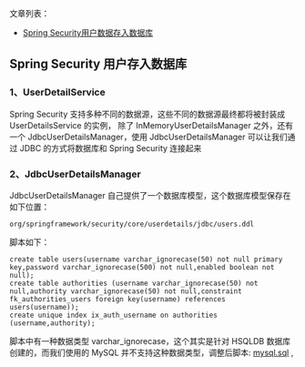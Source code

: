 文章列表：
- [Spring Security用户数据存入数据库](http://www.javaboy.org/2020/0409/spring-security-JdbcUserDetailsManager.html)

Spring Security 用户存入数据库
-- 

### 1、UserDetailService

Spring Security 支持多种不同的数据源，这些不同的数据源最终都将被封装成 UserDetailsService 的实例，
除了 InMemoryUserDetailsManager 之外，还有一个 JdbcUserDetailsManager，使用 JdbcUserDetailsManager 可以让我们通过 JDBC 的方式将数据库和 Spring Security 连接起来

### 2、JdbcUserDetailsManager

JdbcUserDetailsManager 自己提供了一个数据库模型，这个数据库模型保存在如下位置：
```
org/springframework/security/core/userdetails/jdbc/users.ddl
```
脚本如下：
```hsqldb
create table users(username varchar_ignorecase(50) not null primary key,password varchar_ignorecase(500) not null,enabled boolean not null);
create table authorities (username varchar_ignorecase(50) not null,authority varchar_ignorecase(50) not null,constraint fk_authorities_users foreign key(username) references users(username));
create unique index ix_auth_username on authorities (username,authority);
```
脚本中有一种数据类型 varchar_ignorecase，这个其实是针对 HSQLDB 数据库创建的，而我们使用的 MySQL 并不支持这种数据类型，调整后脚本: [mysql.sql](db/mysql.sql)
,